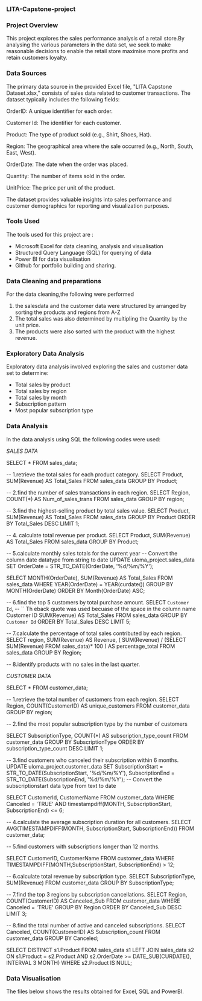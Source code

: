 ### LITA-Capstone-project
### Project Overview 
This project explores the sales performance analysis of a retail store.By analysing the various parameters in the data set, we seek to make reasonable decisions to enable the retail store maximise more profits and retain customers loyalty.

### Data Sources 
The primary data source in the provided Excel file, "LITA Capstone Dataset.xlsx," consists of sales data related to customer transactions. The dataset typically includes the following fields:

OrderID: A unique identifier for each order.

Customer Id: The identifier for each customer.

Product: The type of product sold (e.g., Shirt, Shoes, Hat).

Region: The geographical area where the sale occurred (e.g., North, South, East, West).

OrderDate: The date when the order was placed.

Quantity: The number of items sold in the order.

UnitPrice: The price per unit of the product.

The dataset provides valuable insights into sales performance and customer demographics for reporting and visualization purposes.

### Tools Used
The tools used for this project are : 
- Microsoft Excel for data cleaning, analysis and visualisation
- Structured Query Language (SQL) for querying of data
- Power BI for data visualisation
- Github for portfolio building and sharing.

### Data Cleaning and preparations 
For the data cleaning,the following were performed 
1. the salesdata and the customer data were structured by arranged by sorting the products and regions from A-Z
2. The total sales was also determined by multipling the Quantity by the unit price.
3. The products were also sorted with the product with the highest revenue.

### Exploratory Data Analysis 
Exploratory data analysis involved exploring the sales and customer data set to determine:
- Total sales by product 
- Total sales by region
- Total sales by month
- Subscription pattern
- Most popular subscription type

### Data Analysis 
In the data analysis using SQL the following codes were used:

*SALES DATA*

SELECT * FROM sales_data;

-- 1.retrieve the total sales for each product category.
SELECT 
	Product,
    SUM(Revenue) AS Total_Sales
FROM
	sales_data
GROUP BY
	Product;
    
-- 2.find the number of sales transactions in each region.
SELECT 
	Region,
    COUNT(*) AS Num_of_sales_trans
FROM
	sales_data
GROUP BY 
	region;

-- 3.find the highest-selling product by total sales value.
SELECT 
	Product,
    SUM(Revenue) AS Total_Sales
FROM
	sales_data
GROUP BY
	Product
ORDER BY 
	Total_Sales DESC
LIMIT 1;

-- 4. calculate total revenue per product.
SELECT 
	Product,
    SUM(Revenue) AS Total_Sales
FROM
	sales_data
GROUP BY
	Product;
    
-- 5.calculate monthly sales totals for the current year
-- Convert the column date datatype from string to date
UPDATE 
	uloma_project.sales_data
SET 
	OrderDate = STR_TO_DATE(OrderDate, '%d/%m/%Y');
 
SELECT 
	MONTH(OrderDate),
    SUM(Revenue) AS Total_Sales
FROM
	sales_data
WHERE 
	YEAR(OrderDate) = YEAR(curdate())
GROUP BY
	MONTH(OrderDate)
ORDER BY 
	Month(OrderDate) ASC;
    
-- 6.find the top 5 customers by total purchase amount.
SELECT 
	`Customer Id`, -- `` Th eback quote was used becuase of the space in the column name Customer ID
    SUM(Revenue) AS Total_Sales
FROM
	sales_data
GROUP BY
	`Customer Id`
ORDER BY 
	Total_Sales DESC
LIMIT 5;

-- 7.calculate the percentage of total sales contributed by each region.
SELECT
	region,
    SUM(Revenue) AS Revenue,
    (
		SUM(Revenue) / (SELECT SUM(Revenue) FROM sales_data)* 100
        ) AS percentage_total
FROM
	sales_data
GROUP BY 
	Region;
    
-- 8.identify products with no sales in the last quarter.


*CUSTOMER DATA*

SELECT * FROM customer_data;

-- 1.retrieve the total number of customers from each region.
SELECT
	Region,
	COUNT(CustomerID) AS unique_customers
FROM customer_data
GROUP BY region;

-- 2.find the most popular subscription type by the number of customers

SELECT
	SubscriptionType,
	COUNT(*) AS subscription_type_count
FROM 
	customer_data
GROUP BY 
	SubscriptionType
ORDER BY 
	subscription_type_count DESC
LIMIT 1;

    
-- 3.find customers who canceled their subscription within 6 months.
UPDATE 
	uloma_project.customer_data
SET
	SubscriptionStart = STR_TO_DATE(SubscriptionStart, '%d/%m/%Y'),
    SubscriptionEnd = STR_TO_DATE(SubscriptionEnd, '%d/%m/%Y'); -- Convert the subscriptionstart data type from text to date

SELECT 
	CustomerId, CustomerName
FROM customer_data
WHERE
	Canceled = 'TRUE' AND
    timestampdiff(MONTH, SubscriptionStart, SubscriptionEnd) <= 6;
    

-- 4.calculate the average subscription duration for all customers.
SELECT
	AVG(TIMESTAMPDIFF(MONTH, SubscriptionStart, SubscriptionEnd))
FROM 
	customer_data;
    
-- 5.find customers with subscriptions longer than 12 months.

SELECT 
	CustomerID, CustomerName
FROM customer_data
WHERE 
	TIMESTAMPDIFF(MONTH,SubscriptionStart, SubscriptionEnd) > 12;

-- 6.calculate total revenue by subscription type.
SELECT
	SubscriptionType,
	SUM(Revenue)
FROM
	customer_data
GROUP BY
	SubscriptionType;
    
-- 7.find the top 3 regions by subscription cancellations.
SELECT
	Region,
    COUNT(CustomerID) AS Canceled_Sub
FROM
customer_data
WHERE
	Canceled = 'TRUE'
GROUP BY Region
ORDER BY Canceled_Sub DESC
LIMIT 3;

-- 8.find the total number of active and canceled subscriptions.
SELECT Canceled, COUNT(CustomerID) AS Subscription_count
FROM
	customer_data
GROUP BY
	Canceled;
        
SELECT 
    DISTINCT s1.Product
FROM 
    sales_data s1
LEFT JOIN 
    sales_data s2 
ON 
    s1.Product = s2.Product 
    AND s2.OrderDate >= DATE_SUB(CURDATE(), INTERVAL 3 MONTH)
WHERE 
    s2.Product IS NULL;

### Data Visualisation
The files below shows the results obtained for Excel, SQL and PowerBI.




